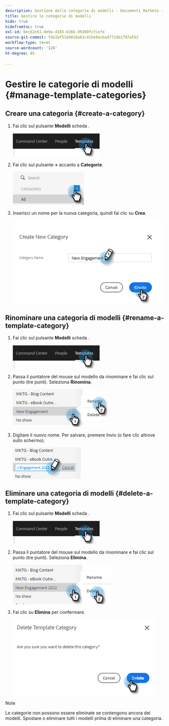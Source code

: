 ```yaml
---
description: Gestione delle categorie di modelli - Documenti Marketo - Documentazione del prodotto
title: Gestire le categorie di modelli
hide: true
hidefromtoc: true
exl-id: 6ec62e51-de9a-4165-b36b-d9260fcfcefe
source-git-commit: fda1bf51d4016a61c41be9acba4771db1797a552
workflow-type: tm+mt
source-wordcount: '124'
ht-degree: 0%

---
```


# Gestire le categorie di modelli {#manage-template-categories}

## Creare una categoria {#create-a-category}

1. Fai clic sul pulsante **Modelli** scheda .

   ![](assets/manage-template-categories-1.png)

1. Fai clic sul pulsante **+** accanto a **Categorie**.

   ![](assets/manage-template-categories-2.png)

1. Inserisci un nome per la nuova categoria, quindi fai clic su **Crea**.

   ![](assets/manage-template-categories-3.png)

## Rinominare una categoria di modelli {#rename-a-template-category}

1. Fai clic sul pulsante **Modelli** scheda .

   ![](assets/manage-template-categories-4.png)

1. Passa il puntatore del mouse sul modello da rinominare e fai clic sul punto (tre punti). Seleziona **Rinomina**.

   ![](assets/manage-template-categories-5.png)

1. Digitare il nuovo nome. Per salvare, premere Invio (o fare clic altrove sullo schermo).

   ![](assets/manage-template-categories-6.png)

## Eliminare una categoria di modelli {#delete-a-template-category}

1. Fai clic sul pulsante **Modelli** scheda .

   ![](assets/manage-template-categories-7.png)

1. Passa il puntatore del mouse sul modello da rinominare e fai clic sul punto (tre punti). Seleziona **Elimina**.

   ![](assets/manage-template-categories-8.png)

1. Fai clic su **Elimina** per confermare.

   ![](assets/manage-template-categories-9.png)

>[!NOTE]
>
>Le categorie non possono essere eliminate se contengono ancora dei modelli. Spostare o eliminare tutti i modelli prima di eliminare una categoria.
